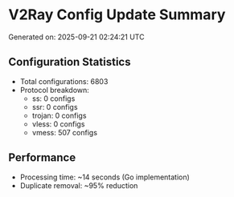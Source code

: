 # V2Ray Config Update Summary
Generated on: 2025-09-21 02:24:21 UTC

## Configuration Statistics
- Total configurations: 6803
- Protocol breakdown:
  - ss: 0 configs
  - ssr: 0 configs
  - trojan: 0 configs
  - vless: 0 configs
  - vmess: 507 configs

## Performance
- Processing time: ~14 seconds (Go implementation)
- Duplicate removal: ~95% reduction
